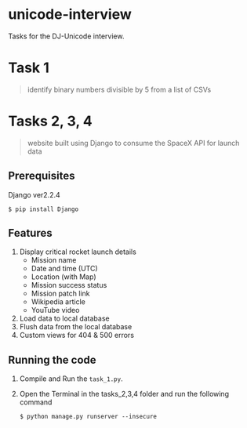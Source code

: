 # **unicode-interview**
Tasks for the DJ-Unicode interview.

# **Task 1**

> identify binary numbers divisible by 5 from a list of CSVs

# **Tasks 2, 3, 4**

> website built using Django to consume the SpaceX API for launch data

## Prerequisites

Django ver2.2.4

`$ pip install Django`

## Features

1. Display critical rocket launch details
   - Mission name
   - Date and time (UTC)
   - Location (with Map)
   - Mission success status
   - Mission patch link
   - Wikipedia article
   - YouTube video
2. Load data to local database
3. Flush data from the local database
4. Custom views for 404 & 500 errors

## Running the code

1. Compile and Run the `task_1.py`.
2. Open the Terminal in the tasks_2,3,4 folder and run the following command

   `$ python manage.py runserver --insecure`

